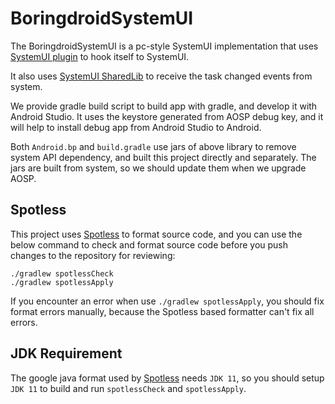 # BoringdroidSystemUI

The BoringdroidSystemUI is a pc-style SystemUI implementation that uses 
[SystemUI plugin](https://android.googlesource.com/platform/frameworks/base/+/refs/heads/master/packages/SystemUI/plugin/)
to hook itself to SystemUI.

It also uses 
[SystemUI SharedLib](https://android.googlesource.com/platform/frameworks/base/+/refs/heads/master/packages/SystemUI/shared/)
to receive the task changed events from system.

We provide gradle build script to build app with gradle, and develop it with Android Studio. It uses the keystore
generated from AOSP debug key, and it will help to install debug app from Android Studio to Android.

Both `Android.bp` and `build.gradle` use jars of above library to remove system API dependency, and
built this project directly and separately. The jars are built from system, so we should update them
when we upgrade AOSP.

## Spotless

This project uses [Spotless](https://github.com/diffplug/spotless/tree/main/plugin-gradle) to
format source code, and you can use the below command to check and format source code before
you push changes to the repository for reviewing:

```shell
./gradlew spotlessCheck
./gradlew spotlessApply
```

If you encounter an error when use `./gradlew spotlessApply`, you should fix format errors
manually, because the Spotless based formatter can't fix all errors.

## JDK Requirement

The google java format used by [Spotless](https://github.com/diffplug/spotless/tree/main/plugin-gradle)
needs `JDK 11`, so you should setup `JDK 11` to build and run `spotlessCheck` and `spotlessApply`.